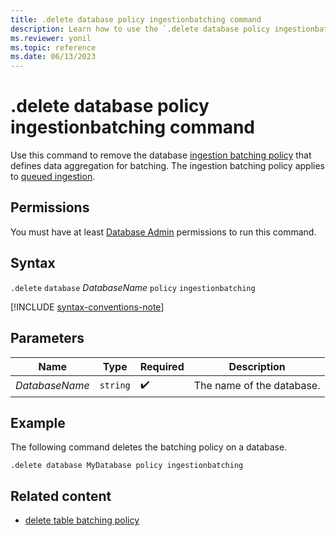 ```yaml
---
title: .delete database policy ingestionbatching command
description: Learn how to use the `.delete database policy ingestionbatching` command to delete the database ingestion batching policy.
ms.reviewer: yonil
ms.topic: reference
ms.date: 06/13/2023
---
```

# .delete database policy ingestionbatching command

Use this command to remove the database [ingestion batching policy](batching-policy.md) that defines data aggregation for batching. The ingestion batching policy applies to [queued ingestion](../../ingest-data-overview.md#continuous-data-ingestion).

## Permissions

You must have at least [Database Admin](access-control/role-based-access-control.md) permissions to run this command.

## Syntax

`.delete` `database` *DatabaseName* `policy` `ingestionbatching`

[!INCLUDE [syntax-conventions-note](../includes/syntax-conventions-note.md)]

## Parameters

|Name|Type|Required|Description|
|--|--|--|--|
|*DatabaseName*| `string` | :heavy_check_mark:|The name of the database.|

## Example

The following command deletes the batching policy on a database.

```kusto
.delete database MyDatabase policy ingestionbatching
```

## Related content

* [delete table batching policy](delete-table-ingestion-batching-policy.md)
